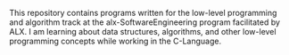 This repository contains programs written for the low-level programming and
algorithm track at the alx-SoftwareEngineering program facilitated by ALX. I am learning about data
structures, algorithms, and other low-level programming concepts while
working in the C-Language.
